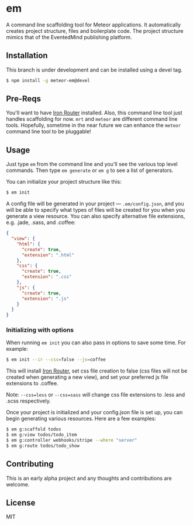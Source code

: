 # em

A command line scaffolding tool for Meteor applications. It automatically
creates project structure, files and boilerplate code. The project structure
mimics that of the EventedMind publishing platform.

## Installation
This branch is under development and can be installed using a devel tag.

```sh
$ npm install -g meteor-em@devel
```

## Pre-Reqs

You'll want to have [Iron Router](https://github.com/eventedmind/iron-router)
installed. Also, this command line tool just handles scaffolding for now. `mrt`
and `meteor` are different command line tools. Hopefully, sometime in the near
future we can enhance the `meteor` command line tool to be pluggable!

## Usage

Just type ```em``` from the command line and you'll see the various top level
commands. Then type ```em generate``` or ```em g``` to see a list of generators.

You can initialize your project structure like this:

```sh
$ em init
```

A config file will be generated in your project — `.em/config.json`, and you will
be able to specify what types of files will be created for you when you generate
a view resource. You can also specify alternative file extensions, e.g. .jade, .sass, and .coffee:
```json
{
  "view": {
    "html": {
      "create": true,
      "extension": ".html"
    },
    "css": {
      "create": true,
      "extension": ".css"
    },
    "js": {
      "create": true,
      "extension": ".js"
    }
  }
}
```

### Initializing with options

When running ```em init``` you can also pass in options to save some time.
For example:

```sh
$ em init --ir --css=false --js=coffee
```
This will install [Iron Router](https://github.com/eventedmind/iron-router), set css file creation to false (css files will not be created when generating a new view), and set your preferred js file extensions to .coffee.

Note: ```--css=less``` or ```--css=sass``` will change css file extensions to .less and .scss respectively.



Once your project is initialized and your config.json file is set up, you can begin generating various resources. Here are a few examples:

```sh
$ em g:scaffold todos
$ em g:view todos/todo_item
$ em g:controller webhooks/stripe --where "server"
$ em g:route todos/todo_show
```

## Contributing

This is an early alpha project and any thoughts and contributions are welcome.

## License
MIT
